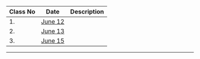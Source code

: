  
| Class No |                  **Date**                |                       Description                           |
-----------|------------------------------------------|--------------------------------------------------------------
|1.        | [June 12](https://youtu.be/gZEKdEw4gNY)  |                                                             |
|2.        | [June 13](https://youtu.be/HqWc40IZ1E8)  |                                                             |
|3.        | [June 15](https://youtu.be/oQB_zN1cFJk)  |                                                             |
-----------------------------------------------------------------------------------------------------------
